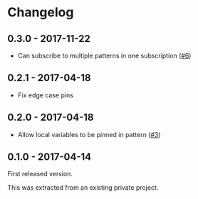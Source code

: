 # Changelog

## 0.3.0 - 2017-11-22

* Can subscribe to multiple patterns in one subscription ([#6](https://github.com/vesta-merkur/hub/pull/6))

## 0.2.1 - 2017-04-18

* Fix edge case pins

## 0.2.0 - 2017-04-18

* Allow local variables to be pinned in pattern ([#3](https://github.com/vesta-merkur/hub/pull/3))

## 0.1.0 - 2017-04-14

First released version.

This was extracted from an existing private project.
